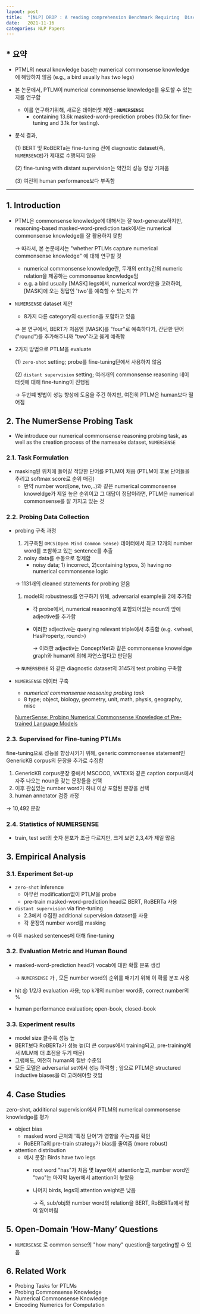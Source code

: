 ```yaml
---
layout: post
title:  "[NLP] DROP : A reading comprehension Benchmark Requiring  Discrete Reasoning Over the content of Paragraphs  "
date:   2021-11-16
categories: NLP Papers
---
```


## *  요약


- PTML의 neural knowledge base는 numerical commonsense knowledge에 해당하지 않음  (e.g., a bird usually has two legs)
- 본 논문에서, PTLM이 numerical commonsense knowledge를 유도할 수 있는지를 연구함
    - 이를 연구하기위해, 새로운 데이터셋 제안 : **`NUMERSENSE`**
        - containing 13.6k masked-word-prediction probes (10.5k for fine-tuning and 3.1k for testing).
- 분석 결과,

    (1) BERT 및 RoBERTa는 fine-tuning 전에 diagnostic dataset(즉, `NUMERSENCE`)가 제대로 수행되지 않음

    (2) fine-tuning with distant supervision는 약간의 성능 향상 가져옴

    (3) 여전히 human performance보다 부족함


---

## 1. Introduction

- PTML은 commonsense knowledge에 대해서는 잘 text-generate하지만, reasoning-based masked-word-prediction task에서는 numerical commonsense knowledge를 잘 활용하지 못함

    → 따라서, 본 논문에서는 "whether PTLMs capture numerical commonsense knowledge" 에 대해 연구할 것

    - numerical commonsense knowledge란, 두개의 entity간의 numeric relation을 제공하는 commonsense knowledge임
    - e.g. a bird usually [MASK] legs에서, numerical word만을 고려하여, [MASK]에 오는 정답인 'two'를 예측할 수 있는지 ??
- `NUMERSENSE` dataset 제안
    - 8가지 다른 category의 question을 포함하고 있음

    → 본 연구에서, BERT가 처음엔 [MASK]를 "four"로 예측하다가, 간단한 단어("round")를 추가해주니까 "two"라고 옳게 예측함

- 2가지 방법으로 PTLM을 evaluate

    (1) `zero-shot` setting; probe를 fine-tuning단에서 사용하지 않음

    (2) `distant supervision` setting; 여러개의 commonsense reasoning 데이터셋에 대해 fine-tuning이 진행됨

    → 두번쨰 방법이 성능 향상에 도움을 주긴 하지만, 여전히 PTLM은 human보다 떨어짐


## 2. The NumerSense Probing Task

- We introduce our numerical commonsense reasoning probing task, as well as the creation process of the namesake dataset, `NUMERSENSE`

### 2.1. Task Formulation

- masking된 위치에 들어갈 적당한 단어를 PTLM이 채움 (PTLM이 후보 단어들을 추리고 softmax score로 순위 매김)
    - 만약 number word(one, two,..)와 같은 numerical commonsense knoweldge가 제일 높은 순위이고 그 대답이 정답이라면, PTLM은 numerical commonsense를 잘 가지고 있는 것

### 2.2. Probing Data Collection

- probing 구축 과정
    1. 기구축된 `OMCS(Open Mind Common Sense)` 데이터에서 최고 12개의 number word를 포함하고 있는 sentence를 추출
    2. noisy data를 수동으로 정제함
        - noisy data; 1) incorrect, 2)containing typos, 3) having no numerical commonsense logic

    → 1131개의 cleaned statements for probing 얻음

    1. model의 robustness를 연구하기 위해, adversarial example을 2에 추가함
        - 각 probe에서, numerical reasoning에 포함되어있는 noun의 앞에 adjective를 추가함
        - 이러한 adjective는 querying relevant triple에서 추출함 (e.g. <wheel, HasProperty, round>)

            → 이러한 adjectiv는 ConceptNet과 같은 commonsense knoweldge graph와 human에 의해 자연스럽다고 판단됨


    →  `NUMERSENSE` 와 같은 diagnostic dataset의 3145개 test probing 구축함

- `NUMERSENSE` 데이터 구축
    - *numerical commonsense reasoning probing task*
    - 8 type; object, biology, geometry, unit, math, physis, geography, misc

    [NumerSense: Probing Numerical Commonsense Knowledge of Pre-trained Language Models](https://inklab.usc.edu/NumerSense/)


### 2.3. Supervised for Fine-tuning PTLMs

fine-tuning으로 성능을 향상시키기 위해, generic commonsense statement인 GenericKB corpus의 문장을 추가로 수집함

1.  GenericKB corpus문장 중에서 MSCOCO, VATEX와 같은 caption corpus에서 자주 나오는 noun을 갖는 문장들을 선택
2. 이후 관심있는 number word가 하나 이상 포함된 문장을 선택
3. human annotator 검증 과정

→ 10,492 문장

### 2.4. Statistics of NUMERSENSE

- train, test set의 숫자 분포가 조금 다르지만, 크게 보면 2,3,4가 제일 많음

## 3. Empirical Analysis

### 3.1. Experiment Set-up

- `zero-shot` inference
    - 아무런 modification없이 PTLM을 probe
    - pre-train masked-word-prediction head로 BERT, RoBERTa 사용
- `distant supervision` via fine-tuning
    - 2.3에서 수집한 additional supervision dataset를 사용
    - 각 문장의 number word를 masking

→ 이후 masked sentences에 대해 fine-tuning

### 3.2. Evaluation Metric and Human Bound

- masked-word-prediction head가 vocab에 대한 확률 분포 생성

    → `NUMERSENSE` 가 , 모든 number word의 순위를 매기기 위해 이 확률 분포 사용

- hit @ 1/2/3 evaluation 사용; top k개의 number word중, correct number의 %
- human performance evaluation; open-book, closed-book

### 3.3. Experiment results

- model size 클수록 성능 높
- BERT보다 RoBERTa가 성능 높(더 큰 corpus에서 training되고, pre-training에서 MLM에 더 초점을 두기 때문)
- 그럼에도, 여전히 human의 절반 수준임
- 모든 모델은 adversarial set에서 성능 하락함 ; 앞으로 PTLM은 structured inductive biases을 더 고려해야할 것임

## 4. Case Studies

zero-shot, additional supervision에서 PTLM의 numerical commonsense knowledge를 평가

- object bias
    - masked word 근처의 '특정 단어'가 영향을 주는지를 확인
    - RoBERTa의 pre-train strategy가 bias를 줄여줌 (more robust)
- attention distribution
    - 예시 문장: Birds have two legs
        - root word "has"가 처음 몇 layer에서 attention높고, number word인 "two"는 마지막 layer에서 attention이 높았음
        - 나머지 birds, legs의 attention weight은 낮음

            → 즉, sub/obj와 number word의 relation을 BERT, RoBERTa에서 많이 잃어버림


## 5. Open-Domain ‘How-Many’ Questions

- `NUMERSENSE` 로 common sense의 "how many" question을 targeting할 수 있음

## 6. Related Work

- Probing Tasks for PTLMs
- Probing Commonsense Knowledge
- Numerical Commonsense Knowledge
- Encoding Numerics for Computation
